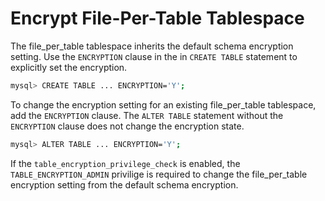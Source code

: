 # Encrypt File-Per-Table Tablespace

The file_per_table tablespace inherits the default schema encryption setting. Use the `ENCRYPTION` clause in the  in `CREATE TABLE` statement to explicitly set the encryption.

```{.bash data-prompt="mysql>"}
mysql> CREATE TABLE ... ENCRYPTION='Y';
```
To change the encryption setting for an existing file_per_table tablespace, add the `ENCRYPTION` clause. The `ALTER TABLE` statement without the `ENCRYPTION` clause does not change the encryption state.

```{.bash data-prompt="mysql>"}
mysql> ALTER TABLE ... ENCRYPTION='Y';
```

If the `table_encryption_privilege_check` is enabled, the `TABLE_ENCRYPTION_ADMIN` privilige is required to change the file_per_table encryption setting from the default schema encryption. 
